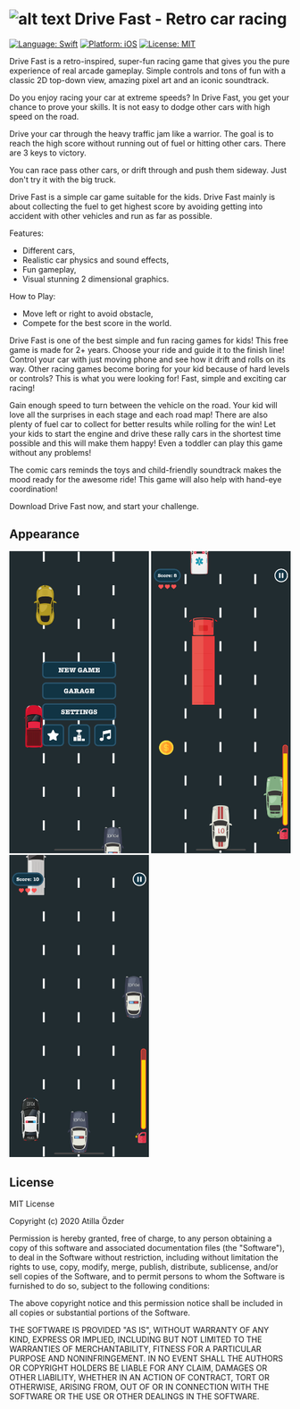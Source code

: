 # ![alt text][logo] Drive Fast - Retro car racing
[logo]: https://github.com/atillaozder/retro-ios/blob/master/src/Resources/Assets.xcassets/AppIcon.appiconset/Icon-29.png "Drive Fast - Retro car racing"

[![Language: Swift](https://img.shields.io/badge/language-Swift-orange.svg)](https://developer.apple.com/swift/) [![Platform: iOS](https://img.shields.io/badge/platform-iOS-000000.svg)](https://cocoapods.org/) [![License: MIT](https://img.shields.io/badge/License-MIT-green.svg)](https://opensource.org/licenses/MIT)


Drive Fast is a retro-inspired, super-fun racing game that gives you the pure experience of real arcade gameplay. Simple controls and tons of fun with a classic 2D top-down view, amazing pixel art and an iconic soundtrack.

Do you enjoy racing your car at extreme speeds? In Drive Fast, you get your chance to prove your skills. It is not easy to dodge other cars with high speed on the road.

Drive your car through the heavy traffic jam like a warrior. The goal is to reach the high score without running out of fuel or hitting other cars. There are 3 keys to victory.

You can race pass other cars, or drift through and push them sideway. Just don't try it with the big truck. 

Drive Fast is a simple car game suitable for the kids. Drive Fast mainly is about collecting the fuel to get highest score by avoiding getting into accident with other vehicles and run as far as possible.

Features:
- Different cars,
- Realistic car physics and sound effects,
- Fun gameplay,
- Visual stunning 2 dimensional graphics.

How to Play:
- Move left or right to avoid obstacle,
- Compete for the best score in the world.

Drive Fast is one of the best simple and fun racing games for kids! This free game is made for 2+ years. Choose your ride and guide it to the finish line! Control your car with just moving phone and see how it drift and rolls on its way. Other racing games become boring for your kid because of hard levels or controls? This is what you were looking for! Fast, simple and exciting car racing!

Gain enough speed to turn between the vehicle on the road. Your kid will love all the surprises in each stage and each road map! There are also plenty of fuel car to collect for better results while rolling for the win! Let your kids to start the engine and drive these rally cars in the shortest time possible and this will make them happy! Even a toddler can play this game without any problems!

The comic cars reminds the toys and child-friendly soundtrack makes the mood ready for the awesome ride! This game will also help with hand-eye coordination!

Download Drive Fast now, and start your challenge.

## Appearance

<p>
  <img src="https://github.com/atillaozder/drivefast-ios/blob/master/resources/screenshots/iphoneX/iphoneX1.png" alt="gameplay_1" width="250">
  <img src="https://github.com/atillaozder/drivefast-ios/blob/master/resources/screenshots/iphoneX/iphoneX3.png" alt="gameplay_2" width="250">
  <img src="https://github.com/atillaozder/drivefast-ios/blob/master/resources/screenshots/iphoneX/iphoneX5.png" alt="gameplay_3" width="250">
</p>

## License

MIT License

Copyright (c) 2020 Atilla Özder

Permission is hereby granted, free of charge, to any person obtaining a copy
of this software and associated documentation files (the "Software"), to deal
in the Software without restriction, including without limitation the rights
to use, copy, modify, merge, publish, distribute, sublicense, and/or sell
copies of the Software, and to permit persons to whom the Software is
furnished to do so, subject to the following conditions:

The above copyright notice and this permission notice shall be included in all
copies or substantial portions of the Software.

THE SOFTWARE IS PROVIDED "AS IS", WITHOUT WARRANTY OF ANY KIND, EXPRESS OR
IMPLIED, INCLUDING BUT NOT LIMITED TO THE WARRANTIES OF MERCHANTABILITY,
FITNESS FOR A PARTICULAR PURPOSE AND NONINFRINGEMENT. IN NO EVENT SHALL THE
AUTHORS OR COPYRIGHT HOLDERS BE LIABLE FOR ANY CLAIM, DAMAGES OR OTHER
LIABILITY, WHETHER IN AN ACTION OF CONTRACT, TORT OR OTHERWISE, ARISING FROM,
OUT OF OR IN CONNECTION WITH THE SOFTWARE OR THE USE OR OTHER DEALINGS IN THE
SOFTWARE.

